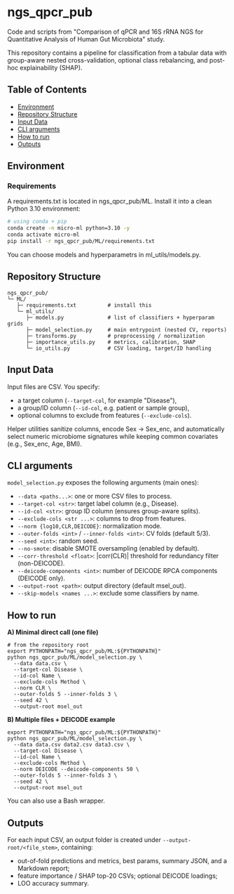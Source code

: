 # ngs_qpcr_pub
Code and scripts from "Comparison of qPCR and 16S rRNA NGS for Quantitative Analysis of Human Gut Microbiota" study.

This repository contains a pipeline for classification from a tabular data with group-aware nested cross-validation, optional class rebalancing, and post-hoc explainability (SHAP).

## Table of Contents

-   [Environment](#environment)
-   [Repository Structure](#repository-structure)
-   [Input Data](#input-data)
-   [CLI arguments](#cli-arguments)
-   [How to run](#how-to-run)
-   [Outputs](#outputs)

## Environment

### Requirements

A requirements.txt is located in ngs_qpcr_pub/ML. Install it into a clean Python 3.10 environment:

``` bash
# using conda + pip
conda create -n micro-ml python=3.10 -y
conda activate micro-ml
pip install -r ngs_qpcr_pub/ML/requirements.txt
```

You can choose models and hyperparametrs in ml_utils/models.py.

## Repository Structure

```
ngs_qpcr_pub/
└─ ML/
   ├─ requirements.txt          # install this
   └─ ml_utils/
      ├─ models.py              # list of classifiers + hyperparam grids
      ├─ model_selection.py     # main entrypoint (nested CV, reports)
      ├─ transforms.py          # preprocessing / normalization
      ├─ importance_utils.py    # metrics, calibration, SHAP
      └─ io_utils.py            # CSV loading, target/ID handling
```

## Input Data

Input files are CSV. You specify:
- a target column (`--target-col`, for example "Disease"),
- a group/ID column (`--id-col`, e.g. patient or sample group),
- optional columns to exclude from features (`--exclude-cols`).

Helper utilities sanitize columns, encode Sex → Sex_enc, and automatically select numeric microbiome signatures while keeping common covariates (e.g., Sex_enc, Age, BMI).

## CLI arguments

`model_selection.py` exposes the following arguments (main ones):

- `--data <paths...>`: one or more CSV files to process.
- `--target-col <str>`: target label column (e.g., Disease).
- `--id-col <str>`: group ID column (ensures group-aware splits).
- `--exclude-cols <str ...>`: columns to drop from features.
- `--norm {log10,CLR,DEICODE}`: normalization mode.
- `--outer-folds <int>` / `--inner-folds <int>`: CV folds (default 5/3).
- `--seed <int>`: random seed.
- `--no-smote`: disable SMOTE oversampling (enabled by default).
- `--corr-threshold <float>`: |corr(CLR)| threshold for redundancy filter (non-DEICODE).
- `--deicode-components <int>`: number of DEICODE RPCA components (DEICODE only).
- `--output-root <path>`: output directory (default msel_out).
- `--skip-models <names ...>`: exclude some classifiers by name.

## How to run

**A) Minimal direct call (one file)**

```
# from the repository root
export PYTHONPATH="ngs_qpcr_pub/ML:${PYTHONPATH}"
python ngs_qpcr_pub/ML/model_selection.py \
  --data data.csv \
  --target-col Disease \
  --id-col Name \
  --exclude-cols Method \
  --norm CLR \
  --outer-folds 5 --inner-folds 3 \
  --seed 42 \
  --output-root msel_out
```

**B) Multiple files + DEICODE example**

```
export PYTHONPATH="ngs_qpcr_pub/ML:${PYTHONPATH}"
python ngs_qpcr_pub/ML/model_selection.py \
  --data data.csv data2.csv data3.csv \
  --target-col Disease \
  --id-col Name \
  --exclude-cols Method \
  --norm DEICODE --deicode-components 50 \
  --outer-folds 5 --inner-folds 3 \
  --seed 42 \
  --output-root msel_out
```

You can also use a Bash wrapper.

## Outputs

For each input CSV, an output folder is created under `--output-root/<file_stem>`, containing:

- out-of-fold predictions and metrics, best params, summary JSON, and a Markdown report;
- feature importance / SHAP top-20 CSVs; optional DEICODE loadings;
- LOO accuracy summary.

